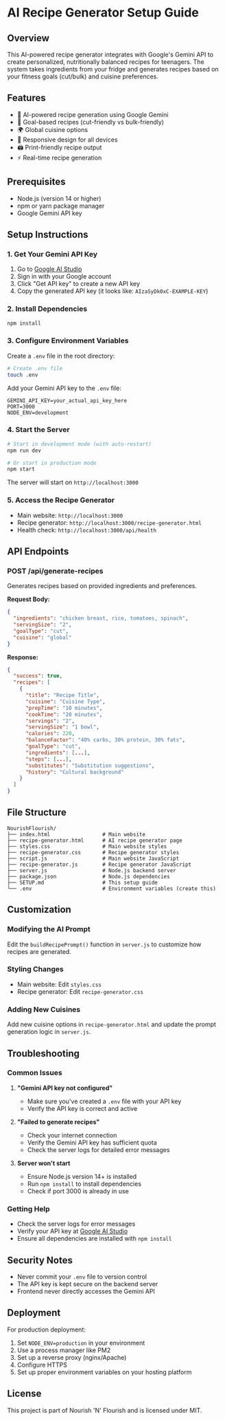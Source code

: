 # AI Recipe Generator Setup Guide

## Overview
This AI-powered recipe generator integrates with Google's Gemini API to create personalized, nutritionally balanced recipes for teenagers. The system takes ingredients from your fridge and generates recipes based on your fitness goals (cut/bulk) and cuisine preferences.

## Features
- 🍳 AI-powered recipe generation using Google Gemini
- 🎯 Goal-based recipes (cut-friendly vs bulk-friendly)
- 🌍 Global cuisine options
- 📱 Responsive design for all devices
- 🖨️ Print-friendly recipe output
- ⚡ Real-time recipe generation

## Prerequisites
- Node.js (version 14 or higher)
- npm or yarn package manager
- Google Gemini API key

## Setup Instructions

### 1. Get Your Gemini API Key

1. Go to [Google AI Studio](https://aistudio.google.com/app/apikey)
2. Sign in with your Google account
3. Click "Get API key" to create a new API key
4. Copy the generated API key (it looks like: `AIzaSyDk0xC-EXAMPLE-KEY`)

### 2. Install Dependencies

```bash
npm install
```

### 3. Configure Environment Variables

Create a `.env` file in the root directory:

```bash
# Create .env file
touch .env
```

Add your Gemini API key to the `.env` file:

```env
GEMINI_API_KEY=your_actual_api_key_here
PORT=3000
NODE_ENV=development
```

### 4. Start the Server

```bash
# Start in development mode (with auto-restart)
npm run dev

# Or start in production mode
npm start
```

The server will start on `http://localhost:3000`

### 5. Access the Recipe Generator

- Main website: `http://localhost:3000`
- Recipe generator: `http://localhost:3000/recipe-generator.html`
- Health check: `http://localhost:3000/api/health`

## API Endpoints

### POST /api/generate-recipes
Generates recipes based on provided ingredients and preferences.

**Request Body:**
```json
{
  "ingredients": "chicken breast, rice, tomatoes, spinach",
  "servingSize": "2",
  "goalType": "cut",
  "cuisine": "global"
}
```

**Response:**
```json
{
  "success": true,
  "recipes": [
    {
      "title": "Recipe Title",
      "cuisine": "Cuisine Type",
      "prepTime": "10 minutes",
      "cookTime": "20 minutes",
      "servings": "2",
      "servingSize": "1 bowl",
      "calories": 220,
      "balanceFactor": "40% carbs, 30% protein, 30% fats",
      "goalType": "cut",
      "ingredients": [...],
      "steps": [...],
      "substitutes": "Substitution suggestions",
      "history": "Cultural background"
    }
  ]
}
```

## File Structure

```
NourishFlourish/
├── index.html                 # Main website
├── recipe-generator.html      # AI recipe generator page
├── styles.css                 # Main website styles
├── recipe-generator.css       # Recipe generator styles
├── script.js                  # Main website JavaScript
├── recipe-generator.js        # Recipe generator JavaScript
├── server.js                  # Node.js backend server
├── package.json               # Node.js dependencies
├── SETUP.md                   # This setup guide
└── .env                       # Environment variables (create this)
```

## Customization

### Modifying the AI Prompt
Edit the `buildRecipePrompt()` function in `server.js` to customize how recipes are generated.

### Styling Changes
- Main website: Edit `styles.css`
- Recipe generator: Edit `recipe-generator.css`

### Adding New Cuisines
Add new cuisine options in `recipe-generator.html` and update the prompt generation logic in `server.js`.

## Troubleshooting

### Common Issues

1. **"Gemini API key not configured"**
   - Make sure you've created a `.env` file with your API key
   - Verify the API key is correct and active

2. **"Failed to generate recipes"**
   - Check your internet connection
   - Verify the Gemini API key has sufficient quota
   - Check the server logs for detailed error messages

3. **Server won't start**
   - Ensure Node.js version 14+ is installed
   - Run `npm install` to install dependencies
   - Check if port 3000 is already in use

### Getting Help

- Check the server logs for error messages
- Verify your API key at [Google AI Studio](https://aistudio.google.com/app/apikey)
- Ensure all dependencies are installed with `npm install`

## Security Notes

- Never commit your `.env` file to version control
- The API key is kept secure on the backend server
- Frontend never directly accesses the Gemini API

## Deployment

For production deployment:

1. Set `NODE_ENV=production` in your environment
2. Use a process manager like PM2
3. Set up a reverse proxy (nginx/Apache)
4. Configure HTTPS
5. Set up proper environment variables on your hosting platform

## License

This project is part of Nourish 'N' Flourish and is licensed under MIT.
